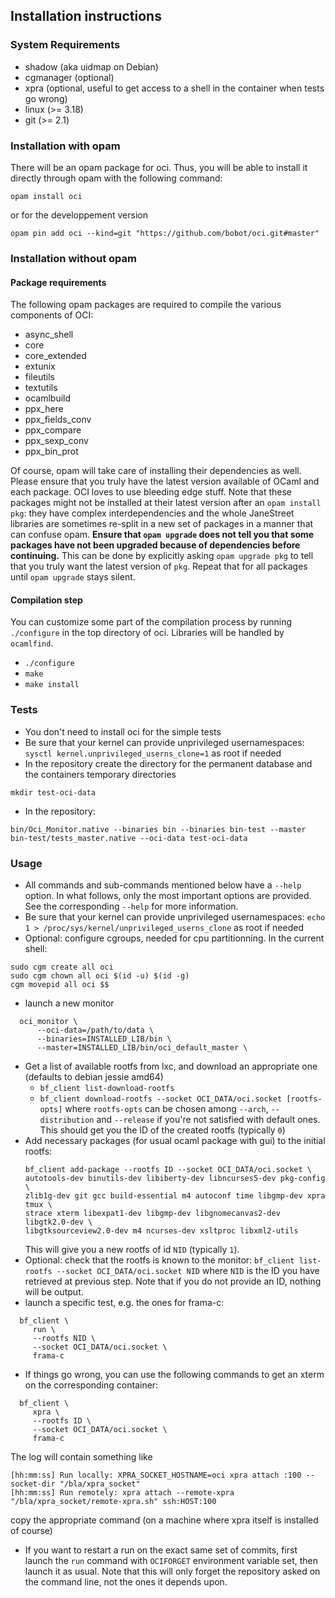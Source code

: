 ## Installation instructions ##

### System Requirements ###

- shadow (aka uidmap on Debian)
- cgmanager (optional)
- xpra (optional, useful to get access to a shell in the container when tests
go wrong)
- linux (>= 3.18)
- git (>= 2.1)

### Installation with opam

There will be an opam package for oci. Thus, you will be able to install
it directly through opam with the following command:

```
opam install oci
```

or for the developpement version

```
opam pin add oci --kind=git "https://github.com/bobot/oci.git#master"
```

### Installation without opam ###
#### Package requirements ####
The following opam packages are required to compile the various components of
OCI:

- async_shell
- core
- core_extended
- extunix
- fileutils
- textutils
- ocamlbuild
- ppx_here
- ppx_fields_conv
- ppx_compare
- ppx_sexp_conv
- ppx_bin_prot

Of course, opam will take care of installing their dependencies as well.
Please ensure that you truly have the latest version available of OCaml
and each package. OCI loves to use bleeding edge stuff. Note that these
packages might not be installed at their latest version after an
`opam install pkg`: they have complex interdependencies and the whole
JaneStreet libraries are sometimes
re-split in a new set of packages in a manner that can confuse
opam. **Ensure that `opam upgrade` does not tell you that some packages have
not been upgraded because of dependencies before continuing.** This can be
done by explicitly asking `opam upgrade pkg` to tell that you truly want the
latest version of `pkg`. Repeat that for all packages until
`opam upgrade` stays silent.

#### Compilation step

You can customize some part of the compilation process by running
`./configure` in the top directory of oci. Libraries will
be handled by `ocamlfind`.

- `./configure`
- `make`
- `make install`

### Tests
- You don't need to install oci for the simple tests
- Be sure that your kernel can provide unprivileged usernamespaces:
`sysctl kernel.unprivileged_userns_clone=1` as root if
needed
- In the repository create the directory for the permanent database and the containers
temporary directories
```
mkdir test-oci-data
```
- In the repository:
```
bin/Oci_Monitor.native --binaries bin --binaries bin-test --master bin-test/tests_master.native --oci-data test-oci-data
```

### Usage

- All commands and sub-commands mentioned below have a `--help` option.
  In what follows, only the most important options are provided. See
  the corresponding `--help` for more information.
- Be sure that your kernel can provide unprivileged usernamespaces:
`echo 1 > /proc/sys/kernel/unprivileged_userns_clone` as root if needed
- Optional: configure cgroups, needed for cpu partitionning. In the current shell:

```
sudo cgm create all oci
sudo cgm chown all oci $(id -u) $(id -g)
cgm movepid all oci $$
```

- launch a new monitor

```shell
  oci_monitor \
      --oci-data=/path/to/data \
      --binaries=INSTALLED_LIB/bin \
      --master=INSTALLED_LIB/bin/oci_default_master \
```

- Get a list of available rootfs from lxc, and download an appropriate one
  (defaults to debian jessie amd64)
  - `bf_client list-download-rootfs`
  - `bf_client download-rootfs --socket OCI_DATA/oci.socket [rootfs-opts]`
  where `rootfs-opts` can be chosen among `--arch`, `--distribution` and
  `--release` if you're not satisfied with default ones. This should get you
  the ID of the created rootfs (typically `0`)
- Add necessary packages (for usual ocaml package with gui) to the initial rootfs:
  ```shell
  bf_client add-package --rootfs ID --socket OCI_DATA/oci.socket \
  autotools-dev binutils-dev libiberty-dev libncurses5-dev pkg-config \
  zlib1g-dev git gcc build-essential m4 autoconf time libgmp-dev xpra tmux \
  strace xterm libexpat1-dev libgmp-dev libgnomecanvas2-dev libgtk2.0-dev \
  libgtksourceview2.0-dev m4 ncurses-dev xsltproc libxml2-utils
  ```
  This will give you a new rootfs of id `NID` (typically `1`).
- Optional: check that the rootfs is known to the monitor:
  `bf_client list-rootfs --socket OCI_DATA/oci.socket NID` where
  `NID` is the ID you have retrieved at previous step. Note that if you do not
  provide an ID, nothing will be output.
- launch a specific test, e.g. the ones for frama-c:

```shell
  bf_client \
     run \
     --rootfs NID \
     --socket OCI_DATA/oci.socket \
     frama-c
```

- If things go wrong, you can use the following commands to get an xterm on
  the corresponding container:

```shell
  bf_client \
     xpra \
     --rootfs ID \
     --socket OCI_DATA/oci.socket \
     frama-c
```
The log will contain something like
```
[hh:mm:ss] Run locally: XPRA_SOCKET_HOSTNAME=oci xpra attach :100 --socket-dir "/bla/xpra_socket"
[hh:mm:ss] Run remotely: xpra attach --remote-xpra "/bla/xpra_socket/remote-xpra.sh" ssh:HOST:100
```
copy the appropriate command (on a machine where xpra itself is installed of course)

- If you want to restart a run on the exact same set of commits, 
first launch the `run` command with `OCIFORGET` environment variable set,
then launch it as usual. Note that this will only forget the repository asked
on the command line, not the ones it depends upon.
